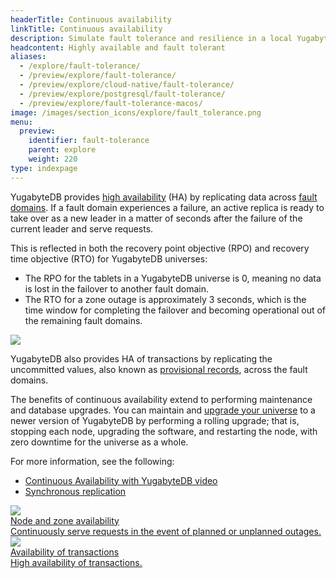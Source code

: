 ```yaml
---
headerTitle: Continuous availability
linkTitle: Continuous availability
description: Simulate fault tolerance and resilience in a local YugabyteDB database universe.
headcontent: Highly available and fault tolerant
aliases:
  - /explore/fault-tolerance/
  - /preview/explore/fault-tolerance/
  - /preview/explore/cloud-native/fault-tolerance/
  - /preview/explore/postgresql/fault-tolerance/
  - /preview/explore/fault-tolerance-macos/
image: /images/section_icons/explore/fault_tolerance.png
menu:
  preview:
    identifier: fault-tolerance
    parent: explore
    weight: 220
type: indexpage
---
```


YugabyteDB provides [high availability](../../architecture/core-functions/high-availability/) (HA) by replicating data across [fault domains](../../architecture/docdb-replication/replication/#fault-domains). If a fault domain experiences a failure, an active replica is ready to take over as a new leader in a matter of seconds after the failure of the current leader and serve requests.

This is reflected in both the recovery point objective (RPO) and recovery time objective (RTO) for YugabyteDB universes:

- The RPO for the tablets in a YugabyteDB universe is 0, meaning no data is lost in the failover to another fault domain.
- The RTO for a zone outage is approximately 3 seconds, which is the time window for completing the failover and becoming operational out of the remaining fault domains.

<img src="/images/architecture/replication/rpo-vs-rto-zone-outage.png"/>

YugabyteDB also provides HA of transactions by replicating the uncommitted values, also known as [provisional records](../../../architecture/transactions/distributed-txns/#provisional-records), across the fault domains.

The benefits of continuous availability extend to performing maintenance and database upgrades. You can maintain and [upgrade your universe](../../../manage/upgrade-deployment/) to a newer version of YugabyteDB by performing a rolling upgrade; that is, stopping each node, upgrading the software, and restarting the node, with zero downtime for the universe as a whole.

For more information, see the following:

- [Continuous Availability with YugabyteDB video](https://www.youtube.com/watch?v=4PpiOMcq-j8)
- [Synchronous replication](../../architecture/docdb-replication/replication/)

<div class="row">
   <div class="col-12 col-md-6 col-lg-12 col-xl-6">
    <a class="section-link icon-offset" href="macos/">
      <div class="head">
        <img class="icon" src="/images/section_icons/explore/zero_downtime.png" aria-hidden="true" />
        <div class="title">Node and zone availability</div>
      </div>
      <div class="body">
        Continuously serve requests in the event of planned or unplanned outages.
      </div>
    </a>
  </div>

  <div class="col-12 col-md-6 col-lg-12 col-xl-6">
    <a class="section-link icon-offset" href="transaction-availability/">
      <div class="head">
        <img class="icon" src="/images/section_icons/architecture/distributed_acid.png" aria-hidden="true" />
        <div class="title">Availability of transactions</div>
      </div>
      <div class="body">
        High availability of transactions.
      </div>
    </a>
  </div>

</div>
